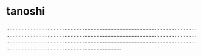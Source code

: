 # tanoshi
...............................................................................................................................................................................................................................................................................................................................................................................................................................................................